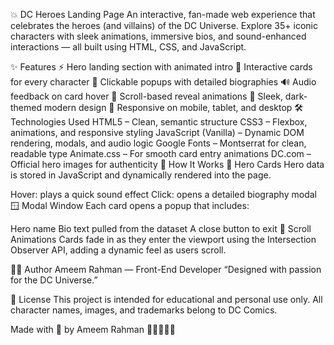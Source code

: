 💥 DC Heroes Landing Page
An interactive, fan-made web experience that celebrates the heroes (and villains) of the DC Universe. Explore 35+ iconic characters with sleek animations, immersive bios, and sound-enhanced interactions — all built using HTML, CSS, and JavaScript.

✨ Features
⚡ Hero landing section with animated intro
🎴 Interactive cards for every character
📜 Clickable popups with detailed biographies
🔊 Audio feedback on card hover
🔄 Scroll-based reveal animations
🎨 Sleek, dark-themed modern design
📱 Responsive on mobile, tablet, and desktop
🛠️ Technologies Used
HTML5 – Clean, semantic structure
CSS3 – Flexbox, animations, and responsive styling
JavaScript (Vanilla) – Dynamic DOM rendering, modals, and audio logic
Google Fonts – Montserrat for clean, readable type
Animate.css – For smooth card entry animations
DC.com – Official hero images for authenticity
🧩 How It Works
🦸 Hero Cards
Hero data is stored in JavaScript and dynamically rendered into the page.

Hover: plays a quick sound effect
Click: opens a detailed biography modal
🪟 Modal Window
Each card opens a popup that includes:

Hero name
Bio text pulled from the dataset
A close button to exit
👀 Scroll Animations
Cards fade in as they enter the viewport using the Intersection Observer API, adding a dynamic feel as users scroll.

👨‍💻 Author
Ameem Rahman — Front-End Developer
“Designed with passion for the DC Universe.”

📜 License
This project is intended for educational and personal use only.
All character names, images, and trademarks belong to DC Comics.

Made with 💙 by Ameem Rahman 🦇🦸‍♀️🦸‍♂️
